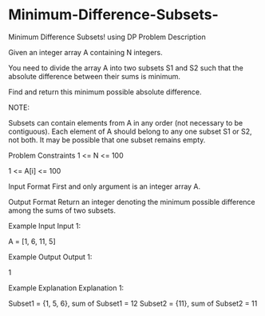 # Minimum-Difference-Subsets-
Minimum Difference Subsets! using DP
Problem Description

Given an integer array A containing N integers.

You need to divide the array A into two subsets S1 and S2 such that the absolute difference between their sums is minimum.

Find and return this minimum possible absolute difference.

NOTE:

Subsets can contain elements from A in any order (not necessary to be contiguous).
Each element of A should belong to any one subset S1 or S2, not both.
It may be possible that one subset remains empty.


Problem Constraints
1 <= N <= 100

1 <= A[i] <= 100



Input Format
First and only argument is an integer array A.



Output Format
Return an integer denoting the minimum possible difference among the sums of two subsets.



Example Input
Input 1:

 A = [1, 6, 11, 5]


Example Output
Output 1:

 1


Example Explanation
Explanation 1:

 Subset1 = {1, 5, 6}, sum of Subset1 = 12
 Subset2 = {11}, sum of Subset2 = 11


